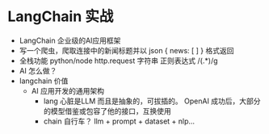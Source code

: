# LangChain 实战

- LangChain  企业级的AI应用框架
- 写一个爬虫，爬取连接中的新闻标题并以
    json {
        news: [
        ]
    }
    格式返回
- 全栈功能
    python/node  http.request 
    字符串 正则表达式 
    /<item>(.*)</item>/g
- AI 怎么做？ 
- langchain 价值
    - AI 应用开发的通用架构
        - lang   心脏是LLM 而且是抽象的，可拔插的。
            OpenAI 成功后，大部分的模型借鉴或包容了他的接口，互换使用 
        - chain 
            自行车？  llm + prompt + dataset + nlp... 